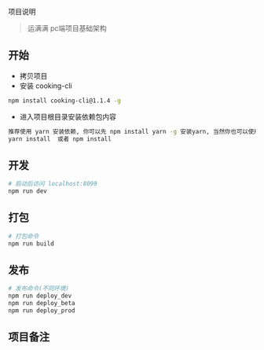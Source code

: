 项目说明

> 运满满 pc端项目基础架构


## 开始

 - 拷贝项目
 - 安装 cooking-cli

``` bash
npm install cooking-cli@1.1.4 -g
```

 - 进入项目根目录安装依赖包内容

``` bash
推荐使用 yarn 安装依赖, 你可以先 npm install yarn -g 安装yarn, 当然你也可以使用 npm install
yarn install  或者 npm install
```

## 开发

``` bash
# 启动后访问 localhost:8099
npm run dev
```

## 打包

``` bash
# 打包命令
npm run build
```

## 发布

``` bash
# 发布命令(不同环境)
npm run deploy_dev
npm run deploy_beta
npm run deploy_prod
```


## 项目备注
